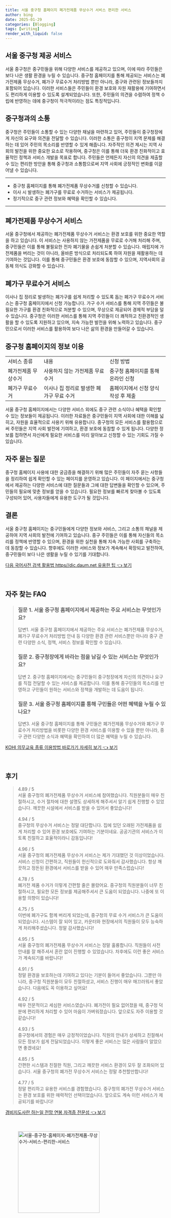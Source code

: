 ```yaml
---
title: 서울 중구청 홈페이지 폐가전제품 무상수거 서비스 편리한 서비스
author: bing
date: 2025-01-29
categories: [Blogging]
tags: [writing]
render_with_liquid: false
---
```



<h2 id="서울 중구청 제공 서비스">서울 중구청 제공 서비스</h2>

<p>서울 중구청은 중구민들을 위해 다양한 서비스를 제공하고 있으며, 이에 따라 주민들은 보다 나은 생활 환경을 누릴 수 있습니다. 중구청 홈페이지를 통해 제공되는 서비스는 폐가전제품 무상수거, 폐가구 무료수거 처리방법 뿐만 아니라, 중구와 관련된 정보들까지 포함되어 있습니다. 이러한 서비스들은 주민들이 환경 보호와 자원 재활용에 기여하면서도 편리하게 이용할 수 있도록 설계되었습니다. 또한, 주민들의 의견을 수렴하여 정책 수립에 반영하는 데에 중구청이 적극적이라는 점도 특징적입니다.</p>

<h2 id="중구청과의 소통">중구청과의 소통</h2>

<p>중구청은 주민들이 소통할 수 있는 다양한 채널을 마련하고 있어, 주민들이 중구청장에게 자신의 요구와 의견을 전달할 수 있습니다. 이러한 소통은 중구청이 지역 문제를 해결하는 데 있어 주민의 목소리를 반영할 수 있게 해줍니다. 자주적인 의견 제시는 지역 사회의 발전을 위한 중요한 요소로 작용하며, 중구청은 이를 통해 더욱 환경 친화적이고 효율적인 정책과 서비스 개발을 목표로 합니다. 주민들은 언제든지 자신의 의견을 제출할 수 있는 편리한 방안을 통해 중구청과 소통함으로써 지역 사회에 긍정적인 변화를 이끌어낼 수 있습니다.</p>

<hr />

<ul>
    <li>중구청 홈페이지를 통해 폐가전제품 무상수거를 신청할 수 있습니다.</li>
    <li>이사 시 발생하는 폐가구를 무료로 수거하는 서비스가 제공됩니다.</li>
    <li>정기적으로 중구 관련 정보와 혜택을 확인할 수 있습니다.</li>
</ul>

<hr />

<h2 id="폐가전제품 무상수거 서비스">폐가전제품 무상수거 서비스</h2>

<p>서울 중구청에서 제공하는 폐가전제품 무상수거 서비스는 환경 보호를 위한 중요한 역할을 하고 있습니다. 이 서비스는 사용하지 않는 가전제품을 무료로 수거해 처리해 주며, 중구민들은 이를 통해 불필요한 전자 폐기물을 손쉽게 처분할 수 있습니다. 매립지에 가전제품을 버리는 것이 아니라, 올바른 방식으로 처리되도록 하여 자원을 재활용하는 데 기여하는 것입니다. 이를 통해 중구민들은 환경 보호에 동참할 수 있으며, 지역사회의 공동체 의식도 강화할 수 있습니다.</p>

<h2 id="폐가구 무료수거 서비스">폐가구 무료수거 서비스</h2>

<p>이사나 집 정리로 발생하는 폐가구를 쉽게 처리할 수 있도록 돕는 폐가구 무료수거 서비스는 중구청 홈페이지에서 신청 가능합니다. 가구 수거 서비스를 통해 지역 주민들은 불필요한 가구를 환경 친화적으로 처분할 수 있으며, 무상으로 제공되어 경제적 부담을 덜 수 있습니다. 중구청은 이러한 서비스를 통해 지역 주민들이 더 쾌적하고 친환경적인 생활을 할 수 있도록 지원하고 있으며, 지속 가능한 발전을 위해 노력하고 있습니다. 중구민으로서 이러한 서비스를 활용하여 보다 나은 삶의 환경을 만들어갈 수 있습니다.</p>

<h2 id="중구청 홈페이지의 정보 이용">중구청 홈페이지의 정보 이용</h2>

<table>
    <tr>
        <td>서비스 종류</td>
        <td>내용</td>
        <td>신청 방법</td>
    </tr>
    <tr>
        <td>폐가전제품 무상수거</td>
        <td>사용하지 않는 가전제품 무료 수거</td>
        <td>중구청 홈페이지를 통해 온라인 신청</td>
    </tr>
    <tr>
        <td>폐가구 무료수거</td>
        <td>이사나 집 정리로 발생한 폐가구 무료 수거</td>
        <td>홈페이지에서 신청 양식 작성 후 제출</td>
    </tr>
</table>

<p>서울 중구청 홈페이지에서는 다양한 서비스 외에도 중구 관련 소식이나 혜택을 확인할 수 있는 정보들이 제공됩니다. 이러한 자료들은 중구민들이 지역 사회에 대한 이해를 넓히고, 자원을 효율적으로 사용키 위해 유용합니다. 중구청의 모든 서비스를 활용함으로써 주민들은 지역 사회 발전에 기여하고, 환경 보호에 동참할 수 있게 됩니다. 다양한 정보를 접하면서 자신에게 필요한 서비스를 미리 알아보고 신청할 수 있는 기회도 가질 수 있습니다.</p>

<h2 id="자주 묻는 질문">자주 묻는 질문</h2>

<p>중구청 홈페이지 사용에 대한 궁금증을 해결하기 위해 많은 주민들이 자주 묻는 사항들을 정리하여 쉽게 확인할 수 있는 페이지를 운영하고 있습니다. 이 페이지에서는 중구청에서 제공하는 다양한 서비스에 대한 질문들과 그에 대한 답변들을 확인할 수 있으며, 주민들의 필요에 맞춘 정보를 얻을 수 있습니다. 필요한 정보를 빠르게 찾아볼 수 있도록 구성되어 있어, 사용자들에게 유용한 도구가 될 것입니다.</p>

<h2 id="결론">결론</h2>

<p>서울 중구청 홈페이지는 중구민들에게 다양한 정보와 서비스, 그리고 소통의 채널을 제공하여 지역 사회의 발전에 기여하고 있습니다. 중구 주민들은 이를 통해 자신들의 목소리를 정책에 반영할 수 있으며, 환경을 위한 실천을 통해 지속 가능한 사회를 구축하는 데 동참할 수 있습니다. 향후에도 이러한 서비스와 정보가 계속해서 확장되고 발전하여, 중구민들이 보다 나은 생활을 누릴 수 있기를 기대합니다.</p>


<p><a class="click-button" title="다음 국어사전 검색 활용법 https//dic.daum.net 유용한 팁" href="https://aptwhite.github.io/posts/%EB%8B%A4%EC%9D%8C-%EA%B5%AD%EC%96%B4%EC%82%AC%EC%A0%84-%EA%B2%80%EC%83%89-%ED%99%9C%EC%9A%A9%EB%B2%95-httpsdic.daum.net-%EC%9C%A0%EC%9A%A9%ED%95%9C-%ED%8C%81/" rel="dofollow">다음 국어사전 검색 활용법 https//dic.daum.net 유용한 팁 👈 보기</a></p><br>
<h2 id='자주_찾는_FAQ'>자주 찾는 FAQ</h2>
<div itemscope="" itemtype="https://schema.org/FAQPage"> 
<blockquote> 
<div itemscope="" itemprop="mainEntity" itemtype="https://schema.org/Question"> 
<h3 itemprop="name">질문 1. 서울 중구청 홈페이지에서 제공하는 주요 서비스는 무엇인가요?</h3> 
<div itemscope="" itemprop="acceptedAnswer" itemtype="https://schema.org/Answer"> 
<span itemprop="text"> 
<p>답변1. 서울 중구청 홈페이지에서 제공하는 주요 서비스는 폐가전제품 무상수거, 폐가구 무료수거 처리방법 안내 등 다양한 환경 관련 서비스뿐만 아니라 중구 관련 다양한 소식, 정책, 서비스 정보를 확인할 수 있습니다.</p> 
</span> 
</div> 
</div> 
<div itemscope="" itemprop="mainEntity" itemtype="https://schema.org/Question"> 
<h3 itemprop="name">질문 2. 중구청장에게 바라는 점을 남길 수 있는 서비스는 무엇인가요?</h3> 
<div itemscope="" itemprop="acceptedAnswer" itemtype="https://schema.org/Answer"> 
<span itemprop="text"> 
<p>답변 2. 중구청 홈페이지에서는 중구민들이 중구청장에게 자신의 의견이나 요구를 직접 전달할 수 있는 서비스를 제공합니다. 이를 통해 중구민들의 목소리를 반영하고 구민들이 원하는 서비스와 정책을 개발하는 데 도움이 됩니다.</p> 
</span> 
</div> 
</div> 
<div itemscope="" itemprop="mainEntity" itemtype="https://schema.org/Question"> 
<h3 itemprop="name">질문 3. 서울 중구청 홈페이지를 통해 구민들은 어떤 혜택을 누릴 수 있나요?</h3> 
<div itemscope="" itemprop="acceptedAnswer" itemtype="https://schema.org/Answer"> 
<span itemprop="text"> 
<p>답변3. 서울 중구청 홈페이지를 통해 구민들은 폐가전제품 무상수거와 폐가구 무료수거 처리방법을 비롯한 다양한 환경 서비스를 이용할 수 있을 뿐만 아니라, 중구 관련 다양한 소식과 혜택을 확인하여 더 많은 혜택을 누릴 수 있습니다.</p> 
</span> 
</div> 
</div> 
</blockquote> 
</div>
<p><a class="click-button" title="KOHI 의무교육 종류 이용방법 바로가기 자세히 보기" href="https://aptwhite.github.io/posts/KOHI-%EC%9D%98%EB%AC%B4%EA%B5%90%EC%9C%A1-%EC%A2%85%EB%A5%98-%EC%9D%B4%EC%9A%A9%EB%B0%A9%EB%B2%95-%EB%B0%94%EB%A1%9C%EA%B0%80%EA%B8%B0-%EC%9E%90%EC%84%B8%ED%9E%88-%EB%B3%B4%EA%B8%B0/" rel="dofollow">KOHI 의무교육 종류 이용방법 바로가기 자세히 보기 👈 보기</a></p><br>
<h2 id='후기'>후기</h2>
<div itemscope itemtype="https://schema.org/Product">
  <blockquote>
  <div itemprop="review" itemscope itemtype="https://schema.org/Review">
      <div itemprop="reviewRating" itemscope itemtype="https://schema.org/Rating"> <span itemprop="ratingValue">4.89</span> / <span itemprop="bestRating">5</span> </div>
      <span itemprop="reviewBody">서울 중구청의 폐가전제품 무상수거 서비스에 참여했습니다. 직원분들이 매우 친절하시고, 수거 절차에 대한 설명도 상세하게 해주셔서 알기 쉽게 진행할 수 있었습니다. 깨끗한 시설에서 서비스를 받을 수 있어서 좋았습니다!</span>
  </div>
  <br>
  <div itemprop="review" itemscope itemtype="https://schema.org/Review">
      <div itemprop="reviewRating" itemscope itemtype="https://schema.org/Rating"> <span itemprop="ratingValue">4.94</span> / <span itemprop="bestRating">5</span> </div>
      <span itemprop="reviewBody">중구청의 무상수거 서비스는 정말 대단합니다. 집에 있던 오래된 가전제품을 쉽게 처리할 수 있어 환경 보호에도 기여하는 기분이네요. 공공기관의 서비스가 이토록 친절하고 효율적이라니 감동입니다!</span>
  </div>
  <br>
  <div itemprop="review" itemscope itemtype="https://schema.org/Review">
      <div itemprop="reviewRating" itemscope itemtype="https://schema.org/Rating"> <span itemprop="ratingValue">4.96</span> / <span itemprop="bestRating">5</span> </div>
      <span itemprop="reviewBody">서울 중구청의 폐가전제품 무상수거 서비스는 제가 기대했던 것 이상이었습니다. 서비스 신청이 간편하고, 직원들이 헌신적으로 도와줘서 감사했습니다. 항상 깨끗하고 정돈된 환경에서 서비스를 받을 수 있어 매우 만족스럽습니다!</span>
  </div>
  <br>
  <div itemprop="review" itemscope itemtype="https://schema.org/Review">
      <div itemprop="reviewRating" itemscope itemtype="https://schema.org/Rating"> <span itemprop="ratingValue">4.78</span> / <span itemprop="bestRating">5</span> </div>
      <span itemprop="reviewBody">폐가전 제품 수거가 이렇게 간편할 줄은 몰랐어요. 중구청의 직원분들이 너무 친절하시고, 필요한 모든 정보를 제공해주셔서 큰 도움이 되었습니다. 나중에 또 이용할 의향이 있습니다!</span>
  </div>
  <br>
  <div itemprop="review" itemscope itemtype="https://schema.org/Review">
      <div itemprop="reviewRating" itemscope itemtype="https://schema.org/Rating"> <span itemprop="ratingValue">4.75</span> / <span itemprop="bestRating">5</span> </div>
      <span itemprop="reviewBody">이번에 폐가구도 함께 버리게 되었는데, 중구청의 무료 수거 서비스가 큰 도움이 되었습니다. 시스템이 잘 되어 있고, 카운터와 현장에서의 직원들이 모두 능숙하게 처리해주셨습니다. 정말 감사했습니다!</span>
  </div>
  <br>
  <div itemprop="review" itemscope itemtype="https://schema.org/Review">
      <div itemprop="reviewRating" itemscope itemtype="https://schema.org/Rating"> <span itemprop="ratingValue">4.95</span> / <span itemprop="bestRating">5</span> </div>
      <span itemprop="reviewBody">서울 중구청의 폐가전제품 무상수거 서비스는 정말 훌륭합니다. 직원들이 사전 안내를 잘 해주셔서 혼란 없이 진행할 수 있었습니다. 차후에도 이런 좋은 서비스가 계속되기를 바랍니다!</span>
  </div>
  <br>
  <div itemprop="review" itemscope itemtype="https://schema.org/Review">
      <div itemprop="reviewRating" itemscope itemtype="https://schema.org/Rating"> <span itemprop="ratingValue">4.91</span> / <span itemprop="bestRating">5</span> </div>
      <span itemprop="reviewBody">정말 환경을 보호하는데 기여하고 있다는 기분이 들어서 좋았습니다. 그뿐만 아니라, 중구청 직원분들이 모두 친절하셨고, 서비스 진행이 매우 매끄러워서 좋았습니다. 다음에도 꼭 이용하고 싶어요!</span>
  </div>
  <br>
  <div itemprop="review" itemscope itemtype="https://schema.org/Review">
      <div itemprop="reviewRating" itemscope itemtype="https://schema.org/Rating"> <span itemprop="ratingValue">4.92</span> / <span itemprop="bestRating">5</span> </div>
      <span itemprop="reviewBody">매우 전문적이고 세심한 서비스였습니다. 폐가전이 필요 없어졌을 때, 중구청 덕분에 편리하게 처리할 수 있어 마음이 가벼워졌습니다. 앞으로도 자주 이용할 것 같습니다!</span>
  </div>
  <br>
  <div itemprop="review" itemscope itemtype="https://schema.org/Review">
      <div itemprop="reviewRating" itemscope itemtype="https://schema.org/Rating"> <span itemprop="ratingValue">4.93</span> / <span itemprop="bestRating">5</span> </div>
      <span itemprop="reviewBody">중구청에서의 경험은 매우 긍정적이었습니다. 직원의 안내가 상세하고 친절해서 모든 정보가 쉽게 전달되었습니다. 이렇게 좋은 서비스는 많은 사람들이 알았으면 좋겠네요!</span>
  </div>
  <br>
  <div itemprop="review" itemscope itemtype="https://schema.org/Review">
      <div itemprop="reviewRating" itemscope itemtype="https://schema.org/Rating"> <span itemprop="ratingValue">4.85</span> / <span itemprop="bestRating">5</span> </div>
      <span itemprop="reviewBody">간편한 시스템과 친절한 직원, 그리고 깨끗한 서비스 환경이 모두 잘 조화되어 있습니다. 서울 중구청의 폐가전 무상수거 서비스는 정말 추천할만합니다!</span>
  </div>
  <br>
  <div itemprop="review" itemscope itemtype="https://schema.org/Review">
      <div itemprop="reviewRating" itemscope itemtype="https://schema.org/Rating"> <span itemprop="ratingValue">4.77</span> / <span itemprop="bestRating">5</span> </div>
      <span itemprop="reviewBody">정말 편리하고 유용한 서비스를 경험했습니다. 중구청의 폐가전 무상수거 서비스는 환경 보호를 위한 매력적인 선택이었습니다. 앞으로도 계속 이런 서비스가 제공되기를 바랍니다!</span>
  </div>
  </blockquote>
</div>
<p><a class="click-button" title="경비지도사란 하는일 전망 연봉 자격증 전문성" href="https://aptwhite.github.io/posts/%EA%B2%BD%EB%B9%84%EC%A7%80%EB%8F%84%EC%82%AC%EB%9E%80-%ED%95%98%EB%8A%94%EC%9D%BC-%EC%A0%84%EB%A7%9D-%EC%97%B0%EB%B4%89-%EC%9E%90%EA%B2%A9%EC%A6%9D-%EC%A0%84%EB%AC%B8%EC%84%B1/" rel="dofollow">경비지도사란 하는일 전망 연봉 자격증 전문성 👈 보기</a></p><br>
<figure class="image"><img src="https://aptwhite.github.io/assets/img/thumbnail/서울-중구청-홈페이지-폐가전제품-무상수거-서비스-편리한-서비스.webp" alt="서울-중구청-홈페이지-폐가전제품-무상수거-서비스-편리한-서비스" width="256" height="256"></figure>